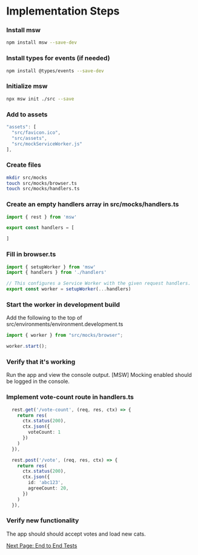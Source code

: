 # Implementation Steps

### Install msw  
```bash
npm install msw --save-dev
```

### Install types for events (if needed)
```bash
npm install @types/events --save-dev 
```

### Initialize msw 
```bash
npx msw init ./src --save
```

### Add to assets
```ts
"assets": [
  "src/favicon.ico",
  "src/assets", 
  "src/mockServiceWorker.js"
],
```

### Create files  
```bash
mkdir src/mocks  
touch src/mocks/browser.ts
touch src/mocks/handlers.ts
```

### Create an empty handlers array in src/mocks/handlers.ts
```ts
import { rest } from 'msw'

export const handlers = [

]
```

### Fill in browser.ts
```ts
import { setupWorker } from 'msw'
import { handlers } from './handlers'

// This configures a Service Worker with the given request handlers.
export const worker = setupWorker(...handlers)
```

### Start the worker in development build
Add the following to the top of src/environments/environment.development.ts
```ts
import { worker } from "src/mocks/browser";

worker.start();
```

### Verify that it's working

Run the app and view the console output.  [MSW] Mocking enabled should be logged in the console. 

### Implement vote-count route in handlers.ts
```ts
  rest.get('/vote-count', (req, res, ctx) => {
    return res(
      ctx.status(200),
      ctx.json({
        voteCount: 1
      })
    )
  }),

  rest.post('/vote', (req, res, ctx) => {
    return res(
      ctx.status(200),
      ctx.json({
        id: 'abc123',
        agreeCount: 20,
      })
    )
  }),

```

### Verify new functionality
The app should should accept votes and load new cats.

[Next Page: End to End Tests](e2e-test-steps.md)